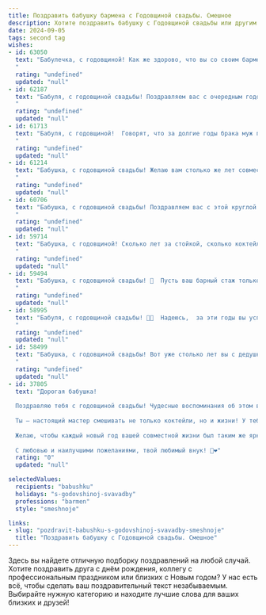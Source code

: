 ```yaml
---
title: Поздравить бабушку бармена с Годовщиной свадьбы. Смешное
description: Хотите поздравить бабушку с Годовщиной свадьбы или другим праздником? Наш ИИ создаст незабываемое поздравление, а вы обязательно выделитесь среди других.  
date: 2024-09-05
tags: second tag
wishes:
- id: 63050
  text: "Бабулечка, с годовщиной! Как же здорово, что вы со своим барменом до сих пор держите марку!  🥂  Желаю вам крепкого коктейля из любви, счастья и, конечно же,  много-много вкусных лет вместе!
  "
  rating: "undefined"
  updated: "null"
- id: 62187
  text: "Бабуля, с годовщиной свадьбы! Поздравляем вас с очередным годом работы вашего семейного бара! Надеемся, вы всегда держите \"бокал\" любви полным и крепость \"коктейля\" только крепче!
  "
  rating: "undefined"
  updated: "null"
- id: 61713
  text: "Бабуля, с годовщиной!  Говорят, что за долгие годы брака муж превращается в бармена, а жена в постоянного клиента.  Надеюсь, ваш бармен вас не подводит, а вы, как верный клиент, всегда получаете любимые коктейли!  🥂
  "
  rating: "undefined"
  updated: "null"
- id: 61214
  text: "Бабушка, с годовщиной свадьбы! Желаю вам столько же лет совместной жизни, сколько лет вы провели за стойкой бара, смешивая коктейли для влюблённых! 🍸🥂🥳
  "
  rating: "undefined"
  updated: "null"
- id: 60706
  text: "Бабушка, с годовщиной свадьбы! Поздравляем вас с этой круглой датой! Надеюсь, за столько лет вы научились не только готовить вкуснейшие пирожки, но и смешивать коктейли на уровне опытного бармена!  🥂
  "
  rating: "undefined"
  updated: "null"
- id: 59714
  text: "Бабушка, с годовщиной! Сколько лет за стойкой, сколько коктейлей смешано... Ты - настоящий бармен-ветеран, способный укротить любого клиента и приготовить божественный напиток! Пусть каждый ваш день будет таким же искрящимся, как ваша жизнь, и вкусным, как ваши коктейли! 🍸🥂
  "
  rating: "undefined"
  updated: "null"
- id: 59494
  text: "Бабушка, с годовщиной свадьбы! 🥂  Пусть ваш барный стаж только крепнет, как самый вкусный коктейль, а семейные \"коктейли\"  всегда получаются на славу! 😄🥂
  "
  rating: "undefined"
  updated: "null"
- id: 58995
  text: "Бабуля, с годовщиной свадьбы! 🥂🍾  Надеюсь,  за эти годы вы успели насладиться не только семейным счастьем, но и  вкусными коктейлями, которые, как я догадываюсь, вам  мешал  делать дедушка  — настоящий профессиональный бармен! 😉😜
  "
  rating: "undefined"
  updated: "null"
- id: 58499
  text: "Бабушка, с годовщиной свадьбы! Вот уже столько лет вы с дедушкой работаете в паре, как опытный бармен и его самый верный помощник. Надеюсь, за эти годы вы успели налить друг другу не только напитков, но и много-много любви и счастья! 🥂
  "
  rating: "undefined"
  updated: "null"
- id: 37805
  text: "Дорогая бабушка!
  
  Поздравляю тебя с годовщиной свадьбы! Чудесные воспоминания об этом волшебном дне требуют особого напитка — определенно, как у бармена, в твоем случае это что-то крепкое и с познавательным послевкусием!
  
  Ты — настоящий мастер смешивать не только коктейли, но и жизни! У тебя всегда получается добавить щепотку любви, ложечку заботы и щедрую порцию мудрости в каждое общение.
  
  Желаю, чтобы каждый новый год вашей совместной жизни был таким же ярким и вкусным, как твои лучшие коктейли! Пусть каждый день приносит радость, а счастье в полной мере разливается по бокалам!
  
  С любовью и наилучшими пожеланиями, твой любимый внук! 🍹❤️"
  rating: "0"
  updated: "null"

selectedValues:
  recipients: "babushku"
  holidays: "s-godovshinoj-svavadby"
  professions: "barmen"
  style: "smeshnoje"

links:
- slug: "pozdravit-babushku-s-godovshinoj-svavadby-smeshnoje"
  title: "Поздравить бабушку с Годовщиной свадьбы. Смешное"
---
```


Здесь вы найдете отличную подборку поздравлений на любой случай. 
Хотите поздравить друга с днём рождения, коллегу с профессиональным праздником или близких с Новым годом? У нас есть всё, чтобы сделать ваш поздравительный текст незабываемым. Выбирайте нужную категорию и находите лучшие слова для ваших близких и друзей!
